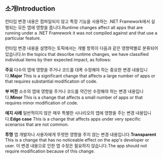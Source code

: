 ## <a name="introduction"></a><span data-ttu-id="0a26f-101">소개</span><span class="sxs-lookup"><span data-stu-id="0a26f-101">Introduction</span></span>
<span data-ttu-id="0a26f-102">런타임 변경 내용은 컴파일되지 않고 특정 기능을 사용하는 .NET Framework에서 실행되는 모든 앱에 영향을 줍니다.</span><span class="sxs-lookup"><span data-stu-id="0a26f-102">Runtime changes affect all apps that are running under a .NET Framework it was not compiled against and that use a particular feature.</span></span>

<span data-ttu-id="0a26f-103">런타임 변경 내용을 설명하는 토픽에서는 개별 항목이 다음과 같은 영향력별로 분류되어 있습니다.</span><span class="sxs-lookup"><span data-stu-id="0a26f-103">In the topics that describe runtime changes, we have classified individual items by their expected impact, as follows:</span></span>

<span data-ttu-id="0a26f-104">**주요** 다수의 앱에 영향을 주거나 코드를 대폭 수정해야 하는 중요한 변경 내용입니다.</span><span class="sxs-lookup"><span data-stu-id="0a26f-104">**Major** This is a significant change that affects a large number of apps or that requires substantial modification of code.</span></span>

<span data-ttu-id="0a26f-105">**부 버전** 소수의 앱에 영향을 주거나 코드를 약간만 수정해야 하는 변경 내용입니다.</span><span class="sxs-lookup"><span data-stu-id="0a26f-105">**Minor** This is a change that affects a small number of apps or that requires minor modification of code.</span></span>

<span data-ttu-id="0a26f-106">**에지 사례** 일반적이지 않은 매우 특별한 시나리오의 앱에 영향을 주는 변경 내용입니다.</span><span class="sxs-lookup"><span data-stu-id="0a26f-106">**Edge case** This is a change that affects apps under very specific scenarios that are not common.</span></span>

<span data-ttu-id="0a26f-107">**투명** 앱 개발자나 사용자에게 뚜렷한 영향을 주지 않는 변경 내용입니다.</span><span class="sxs-lookup"><span data-stu-id="0a26f-107">**Transparent** This is a change that has no noticeable effect on the app's developer or user.</span></span> <span data-ttu-id="0a26f-108">이 변경 내용으로 인한 앱 수정은 필요하지 않습니다.</span><span class="sxs-lookup"><span data-stu-id="0a26f-108">The app should not require modification because of this change.</span></span>
